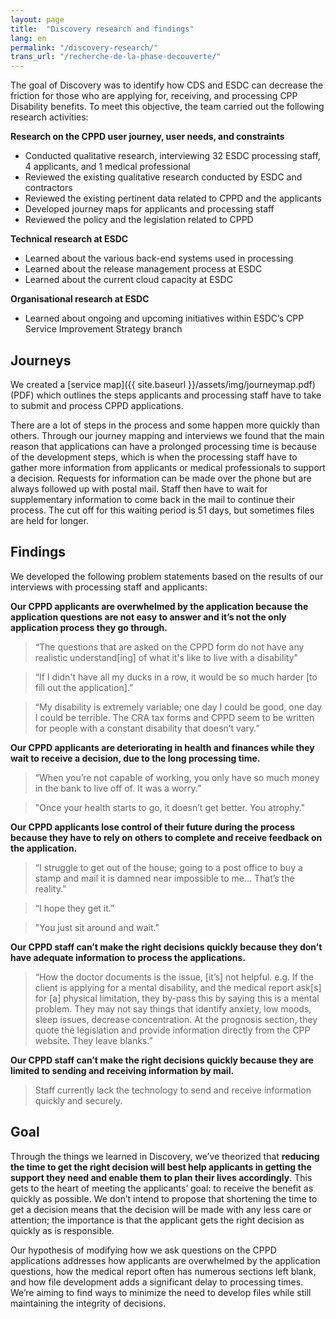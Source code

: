 ```yaml
---
layout: page
title:  "Discovery research and findings"
lang: en
permalink: "/discovery-research/"
trans_url: "/recherche-de-la-phase-decouverte/"
---
```


The goal of Discovery was to identify how CDS and ESDC can decrease the friction for those who are applying for, receiving, and processing CPP Disability benefits. To meet this objective, the team carried out the following research activities:

**Research on the CPPD user journey, user needs, and constraints**
* Conducted qualitative research, interviewing 32 ESDC processing staff, 4 applicants, and 1 medical professional
* Reviewed the existing qualitative research conducted by ESDC and contractors
* Reviewed the existing pertinent data related to CPPD and the applicants
* Developed journey maps for applicants and processing staff
* Reviewed the policy and the legislation related to CPPD

**Technical research at ESDC**
* Learned about the various back-end systems used in processing
* Learned about the release management process at ESDC
* Learned about the current cloud capacity at ESDC

**Organisational research at ESDC**
* Learned about ongoing and upcoming initiatives within ESDC’s CPP Service Improvement Strategy branch

## Journeys

We created a [service map]({{ site.baseurl }}/assets/img/journeymap.pdf) (PDF) which outlines the steps applicants and processing staff have to take to submit and process CPPD applications.

There are a lot of steps in the process and some happen more quickly than others. Through our journey mapping and interviews we found that the main reason that applications can have a prolonged processing time is because of the development steps, which is when the processing staff have to gather more information from applicants or medical professionals to support a decision. Requests for information can be made over the phone but are always followed up with postal mail. Staff then have to wait for supplementary information to come back in the mail to continue their process. The cut off for this waiting period is 51 days, but sometimes files are held for longer.

## Findings

We developed the following problem statements based on the results of our interviews with processing staff and applicants:

**Our CPPD applicants are overwhelmed by the application because the application questions are not easy to answer and it’s not the only application process they go through.**

> “The questions that are asked on the CPPD form do not have any realistic understand[ing] of what it's like to live with a disability"

> “If I didn't have all my ducks in a row, it would be so much harder [to fill out the application].”

> “My disability is extremely variable; one day I could be good, one day I could be terrible. The CRA tax forms and CPPD seem to be written for people with a constant disability that doesn’t vary.”

**Our CPPD applicants are deteriorating in health and finances while they wait to receive a decision, due to the long processing time.**

> “When you’re not capable of working, you only have so much money in the bank to live off of. It was a worry.”

> "Once your health starts to go, it doesn’t get better. You atrophy."

**Our CPPD applicants lose control of their future during the process because they have to rely on others to complete and receive feedback on the application.**

> “I struggle to get out of the house; going to a post office to buy a stamp and mail it is damned near impossible to me… That’s the reality.”

> “I hope they get it.”

> "You just sit around and wait."

**Our CPPD staff can’t make the right decisions quickly because they don’t have adequate information to process the applications.**

> “How the doctor documents is the issue, [it’s] not helpful. e.g. If the client is applying for a mental disability, and the medical report ask[s] for [a] physical limitation, they by-pass this by saying this is a mental problem. They may not say things that identify anxiety, low moods, sleep issues, decrease concentration. At the prognosis section, they quote the legislation and provide information directly from the CPP website. They leave blanks.”

**Our CPPD staff can’t make the right decisions quickly because they are limited to sending and receiving information by mail.**

> Staff currently lack the technology to send and receive information quickly and securely.

## Goal

Through the things we learned in Discovery, we’ve theorized that **reducing the time to get the right decision will best help applicants in getting the support they need and enable them to plan their lives accordingly**. This gets to the heart of meeting the applicants’ goal: to receive the benefit as quickly as possible. We don’t intend to propose that shortening the time to get a decision means that the decision will be made with any less care or attention; the importance is that the applicant gets the right decision as quickly as is responsible.

Our hypothesis of modifying how we ask questions on the CPPD applications addresses how applicants are overwhelmed by the application questions, how the medical report often has numerous sections left blank, and how file development adds a significant delay to processing times. We’re aiming to find ways to minimize the need to develop files while still maintaining the integrity of decisions.
